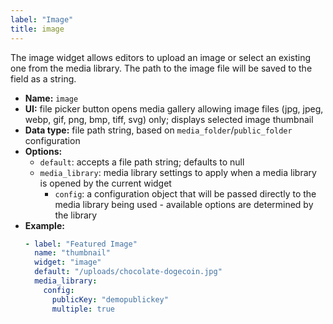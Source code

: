 ```yaml
---
label: "Image"
title: image
---
```


The image widget allows editors to upload an image or select an existing one from the media library. The path to the image file will be saved to the field as a string.

- **Name:** `image`
- **UI:** file picker button opens media gallery allowing image files (jpg, jpeg, webp, gif, png, bmp, tiff, svg) only; displays selected image thumbnail
- **Data type:** file path string, based on `media_folder`/`public_folder` configuration
- **Options:**
  - `default`: accepts a file path string; defaults to null
  - `media_library`: media library settings to apply when a media library is opened by the
    current widget
    - `config`: a configuration object that will be passed directly to the media library being
      used - available options are determined by the library
- **Example:**
    ```yaml
    - label: "Featured Image"
      name: "thumbnail"
      widget: "image"
      default: "/uploads/chocolate-dogecoin.jpg"
      media_library:
        config:
          publicKey: "demopublickey"
          multiple: true
    ```

